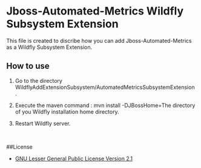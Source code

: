 # Jboss-Automated-Metrics Wildfly Subsystem Extension
This file is created to discribe how you can add Jboss-Automated-Metrics as a Wildfly Subsystem Extension.

## How to use
1. Go to the directory WildflyAddExtensionSubsystem/AutomatedMetricsSubsystemExtension .

2. Execute the maven command : 
mvn install -DJBossHome=The directory of you Wildfly installation home directory.

3. Restart Wildfly server.

<br/>

##License 
* [GNU Lesser General Public License Version 2.1](http://www.gnu.org/licenses/lgpl-2.1-standalone.html)
